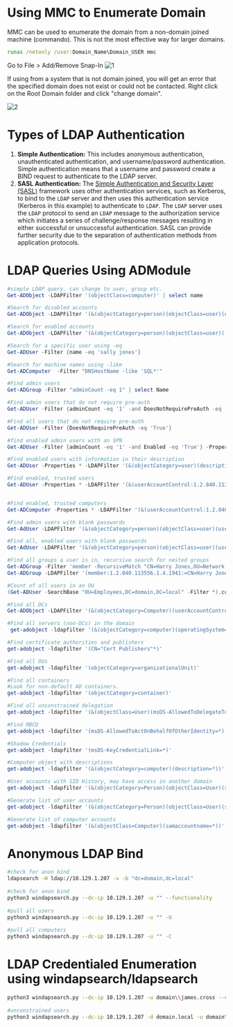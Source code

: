 # Using MMC to Enumerate Domain


MMC can be used to enumerate the domain from a non-domain joined machine (commando). This is not the most effective way for larger domains.

```cmd
runas /netonly /user:Domain_Name\Domain_USER mmc
```

Go to File > Add/Remove Snap-In
![1](https://github.com/user-attachments/assets/8bd07793-150f-469c-9018-77b8e0a7cfdd)

If using from a system that is not domain joined, you will get an error that the specified domain does not exist or could not be contacted. Right click on the Root Domain folder and click "change domain".

![2](https://github.com/user-attachments/assets/6fa0efcc-026c-47cc-b3ae-d829712fb8eb)

# Types of LDAP Authentication
1. **Simple Authentication:** This includes anonymous authentication, unauthenticated authentication, and username/password authentication. Simple authentication means that a username and password create a BIND request to authenticate to the LDAP server.
2. **SASL Authentication:** The [Simple Authentication and Security Layer (SASL)](https://en.wikipedia.org/wiki/Simple_Authentication_and_Security_Layer) framework uses other authentication services, such as Kerberos, to bind to the `LDAP` server and then uses this authentication service (Kerberos in this example) to authenticate to `LDAP`. The `LDAP` server uses the `LDAP` protocol to send an `LDAP` message to the authorization service which initiates a series of challenge/response messages resulting in either successful or unsuccessful authentication. SASL can provide further security due to the separation of authentication methods from application protocols.


# LDAP Queries Using ADModule

```powershell
#simple LDAP query, can change to user, group etc.
Get-ADObject -LDAPFilter '(objectClass=computer)' | select name

#Search for disabled accounts
Get-ADObject -LDAPFilter '(&(objectCategory=person)(objectClass=user)(userAccountControl:1.2.840.113556.1.4.803:=2))' -Properties * | select samaccountname,useraccountcontrol

#Search for enabled accounts
Get-ADObject -LDAPFilter '(&(objectCategory=person)(objectClass=user)(!userAccountControl:1.2.840.113556.1.4.803:=2))' -Properties * | select samaccountname,useraccountcontrol

#Search for a specific user using -eq
Get-ADUser -Filter {name -eq 'sally jones'}

#Search for machine names using -like
Get-ADComputer  -Filter "DNSHostName -like 'SQL*'"

#Find admin users
Get-ADGroup -Filter "adminCount -eq 1" | select Name

#Find admin users that do not require pre-auth
Get-ADUser -Filter {adminCount -eq '1' -and DoesNotRequirePreAuth -eq 'True'}

#Find all users that do not require pre-auth
Get-ADUser -Filter {DoesNotRequirePreAuth -eq 'True'}

#find enabled admin users with an SPN
Get-ADUser -Filter {adminCount -eq '1' -and Enabled -eq 'True'} -Properties * | where servicePrincipalName -ne $null | select SamAccountName,MemberOf,ServicePrincipalName | fl

#Find enabled users with information in their description
Get-ADUser -Properties * -LDAPFilter '(&(objectCategory=user)(description=*)(!userAccountControl:1.2.840.113556.1.4.803:=2))' | select samaccountname,description

#Find enabled, trusted users
Get-ADUser -Properties * -LDAPFilter '(&(userAccountControl:1.2.840.113556.1.4.803:=524288)(!userAccountControl:1.2.840.113556.1.4.803:=2))' | select Name,memberof, servicePrincipalName,TrustedForDelegation | fl


#Find enabled, trusted computers
Get-ADComputer -Properties * -LDAPFilter '(&(userAccountControl:1.2.840.113556.1.4.803:=524288)(!userAccountControl:1.2.840.113556.1.4.803:=2))' | select DistinguishedName,servicePrincipalName,TrustedForDelegation | fl

#Find admin users with blank passwords
Get-AdUser -LDAPFilter '(&(objectCategory=person)(objectClass=user)(userAccountControl:1.2.840.113556.1.4.803:=32))(adminCount=1)' -Properties * | select name,memberof | fl

#Find all, enabled users with blank passwords
Get-AdUser -LDAPFilter '(&(objectCategory=person)(objectClass=user)(userAccountControl:1.2.840.113556.1.4.803:=32)(!userAccountControl:1.2.840.113556.1.4.803:=2))' -Properties * | select name,memberof | fl

#Find all groups a user is in, recursive search for nested groups
Get-ADGroup -Filter 'member -RecursiveMatch "CN=Harry Jones,OU=Network Ops,OU=IT,OU=Employees,DC=domain,DC=local"' | select name  
Get-ADGroup -LDAPFilter '(member:1.2.840.113556.1.4.1941:=CN=Harry Jones,OU=Network Ops,OU=IT,OU=Employees,DC=domain,DC=local)' |select Name

#Count of all users in an OU
(Get-ADUser -SearchBase "OU=Employees,DC=domain,DC=local" -Filter *).count

#Find all DCs
Get-ADObject -LDAPFilter '(&(objectCategory=Computer)(userAccountControl:1.2.840.113556.1.4.803:=8192))' | select Name,ObjectGUID

#Find all servers (non-DCs) in the domain
 get-adobject -ldapfilter '(&(objectCategory=computer)(operatingSystem=*server*)(!(userAccountControl:1.2.840.113556.1.4.803:=8192)))' | select Name,ObjectClass,ObjectGUID

#Find certificate authorities and publishers
get-adobject -ldapfilter '(CN="Cert Publishers"*)'

#Find all OUs
get-adobject -ldapfilter '(objectCategory=organizationalUnit)'

#Find all containers
#Look for non-default AD containers.
get-adobject -ldapfilter '(objectCategory=container)'

#Find all unconstrained delegation
get-adobject -ldapfilter '(&(objectClass=User)(msDS-AllowedToDelegateTo=*))'

#Find RBCD
get-adobject -ldapfilter '(msDS-AllowedToActOnBehalfOfOtherIdentity=*)'

#Shadow Credentials
get-adobject -ldapfilter '(msDS-KeyCredentialLink=*)'

#Computer object with descriptions
get-adobject -ldapfilter '(&(objectCategory=computer)(description=*))'

#User accounts with SID History, may have access in another domain
get-adobject -ldapfilter '(&(objectCategory=Person)(objectClass=User)(sidHistory=*))'

#Generate list of user accounts
get-adobject -ldapfilter '(&(objectCategory=Person)(objectClass=User)(samaccountname=*))'

#Generate list of computer accounts
get-adobject -ldapfilter '(&(objectClass=Computer)(samaccountname=*))'
```


# Anonymous LDAP Bind
```sh
#check for anon bind  
ldapsearch -H ldap://10.129.1.207 -x -b "dc=domain,dc=local"  
  
#check for anon bind  
python3 windapsearch.py --dc-ip 10.129.1.207 -u "" --functionality  
  
#pull all users  
python3 windapsearch.py --dc-ip 10.129.1.207 -u "" -U  
  
#pull all computers  
python3 windapsearch.py --dc-ip 10.129.1.207 -u "" -C
```


# LDAP Credentialed Enumeration using windapsearch/ldapsearch

```sh
python3 windapsearch.py --dc-ip 10.129.1.207 -u domain\\james.cross --da  
  
#unconstrained users  
python3 windapsearch.py --dc-ip 10.129.1.207 -d domain.local -u domain\\james.cross --unconstrained-users
```
